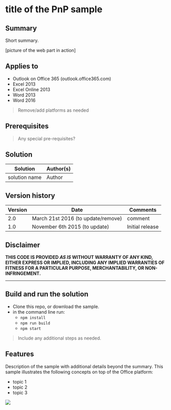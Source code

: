 # title of the PnP sample

## Summary

Short summary.

[picture of the web part in action]

## Applies to

-  Outlook on Office 365 (outlook.office365.com) 
-  Excel 2013
-  Excel Online 2013
-  Word 2013
-  Word 2016

> Remove/add platforms as needed

## Prerequisites

> Any special pre-requisites?

## Solution

Solution | Author(s)
---------|----------
solution name | Author

## Version history

Version  | Date | Comments
---------| -----| --------
2.0  | March 21st 2016 (to update/remove)| comment
1.0  | November 6th 2015 (to update) | Initial release

## Disclaimer

**THIS CODE IS PROVIDED *AS IS* WITHOUT WARRANTY OF ANY KIND, EITHER EXPRESS OR IMPLIED, INCLUDING ANY IMPLIED WARRANTIES OF FITNESS FOR A PARTICULAR PURPOSE, MERCHANTABILITY, OR NON-INFRINGEMENT.**

----------

## Build and run the solution

- Clone this repo, or download the sample.
- in the command line run:
  - `npm install`
  - `npm run build`
  - `npm start`

> Include any additional steps as needed.

## Features

Description of the sample with additional details beyond the summary.
This sample illustrates the following concepts on top of the Office platform:

- topic 1
- topic 2
- topic 3

<img src="https://telemetry.sharepointpnp.com/officedev/samples/readme-template" />
